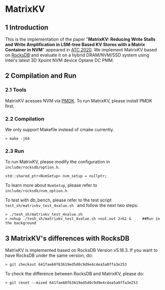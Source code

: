 # MatrixKV
## 1 Introduction
This is the implementation of the paper "**MatrixKV: Reducing Write Stalls and Write Amplification in LSM-tree Based KV Stores with a Matrix Container in NVM**" appeared in [ATC 2020](https://www.usenix.org/conference/atc20).
We implement MatrixKV based on [RocksDB](https://github.com/facebook/rocksdb) and evaluate it on a hybrid DRAM/NVM/SSD system using Intel's latest 3D Xpoint NVM device Optane DC PMM. 

## 2 Compilation and Run
### 2.1 Tools
MatrixKV acesses NVM via [PMDK](https://github.com/pmem/pmdk). To run MatrixKV, please install PMDK first.


### 2.2 Compilation
We only support Makefile instead of cmake currently.
```
> make -j64   
```


### 2.3 Run
To run MatrixKV, please modify the configuration in ``include/rocksdb/option.h``.
```
std::shared_ptr<NvmSetup> nvm_setup = nullptr;
```
To learn more about ``NvmSetup``, please refer to ``include/rocksdb/nvm_option.h``.


To test with db_bench, please refer to the test script 
``test_sh/matrixkv_test_4value.sh `` and follow the next two steps:
```
> ./tesh_sh/matrixkv_test_4value.sh
> nohup ./tesh_sh/matrixkv_test_4value.sh >out.out 2>&1 &     ##Run in the background
```

## 3 MatrixKV's differences with RocksDB
MatrixKV is implemented based on RocksDB Version v5.18.3. If you want to have RocksDB under the same version, do:
```
> git checkout 641fae60f63619ed5d0c9d9e4c4ea5a0ffa3e253
```
To check the difference between RocksDB and MatrixKV, please do:
```
> git reset --mixed 641fae60f63619ed5d0c9d9e4c4ea5a0ffa3e253
```
